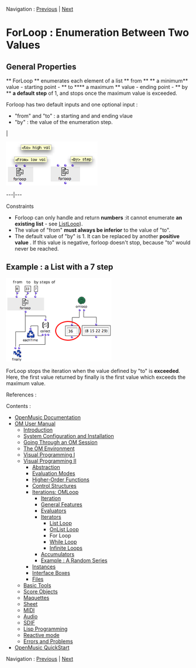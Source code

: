 
Navigation : [Previous](OnListLoop "page précédente\(OnList
Loop\)") | [Next](WhileLoop "Next\(While Loop\)")

# ForLoop : Enumeration Between Two Values

## General Properties

** ForLoop ** enumerates each element of a list ** from ** ** a minimum**
value - starting point - ** to **** a maximum ** value - ending point - ** by
** **a default step** of 1, and stops once the maximum value is exceeded.

Forloop has two default inputs and one optional input :

  * "from" and "to" : a starting and and ending vlaue
  * "by" : the value of the enumeration step.

|

![](../res/forloopdef.png)  
  
---|---  
  
Constraints

  * Forloop can only handle and return **numbers**  :it cannot enumerate **an existing list** \- see [ListLoop](ListLoop)).
  * The value of "from" **must always be inferior** to the value of "to".
  * The default value of "by" is 1. It can be replaced by another **positive value** . If this value is negative, forloop doesn't stop, because "to" would never be reached.

## Example : a List with a 7 step

![](../res/forloop1a.png)

ForLoop stops the iteration when the value defined by "to" is **exceeded**.
Here, the first value returned by finally is the first value which exceeds the
maximum value.

References :

Contents :

  * [OpenMusic Documentation](OM-Documentation)
  * [OM User Manual](OM-User-Manual)
    * [Introduction](00-Contents)
    * [System Configuration and Installation](Installation)
    * [Going Through an OM Session](Goingthrough)
    * [The OM Environment](Environment)
    * [Visual Programming I](BasicVisualProgramming)
    * [Visual Programming II](AdvancedVisualProgramming)
      * [Abstraction](Abstraction)
      * [Evaluation Modes](EvalModes)
      * [Higher-Order Functions](HighOrder)
      * [Control Structures](Control)
      * [Iterations: OMLoop](OMLoop)
        * [Iteration](LoopIntro)
        * [General Features](LoopGeneral)
        * [Evaluators](LoopEvaluators)
        * [Iterators](LoopIterators)
          * [List Loop](ListLoop)
          * [OnList Loop](OnListLoop)
          * For Loop
          * [While Loop](WhileLoop)
          * [Infinite Loops](InfiniteLoops)
        * [Accumulators](LoopAccumulators)
        * [Example : A Random Series](LoopExample)
      * [Instances](Instances)
      * [Interface Boxes](InterfaceBoxes)
      * [Files](Files)
    * [Basic Tools](BasicObjects)
    * [Score Objects](ScoreObjects)
    * [Maquettes](Maquettes)
    * [Sheet](Sheet)
    * [MIDI](MIDI)
    * [Audio](Audio)
    * [SDIF](SDIF)
    * [Lisp Programming](Lisp)
    * [Reactive mode](Reactive)
    * [Errors and Problems](errors)
  * [OpenMusic QuickStart](QuickStart-Chapters)

Navigation : [Previous](OnListLoop "page précédente\(OnList
Loop\)") | [Next](WhileLoop "Next\(While Loop\)")

